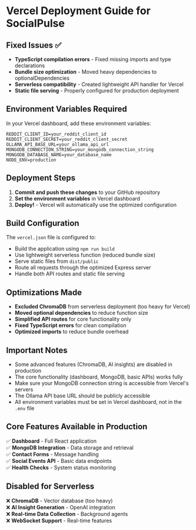 # Vercel Deployment Guide for SocialPulse

## Fixed Issues ✅

- **TypeScript compilation errors** - Fixed missing imports and type declarations
- **Bundle size optimization** - Moved heavy dependencies to optionalDependencies
- **Serverless compatibility** - Created lightweight API handler for Vercel
- **Static file serving** - Properly configured for production deployment

## Environment Variables Required

In your Vercel dashboard, add these environment variables:

```
REDDIT_CLIENT_ID=your_reddit_client_id
REDDIT_CLIENT_SECRET=your_reddit_client_secret
OLLAMA_API_BASE_URL=your_ollama_api_url
MONGODB_CONNECTION_STRING=your_mongodb_connection_string
MONGODB_DATABASE_NAME=your_database_name
NODE_ENV=production
```

## Deployment Steps

1. **Commit and push these changes** to your GitHub repository
2. **Set the environment variables** in Vercel dashboard
3. **Deploy!** - Vercel will automatically use the optimized configuration

## Build Configuration

The `vercel.json` file is configured to:
- Build the application using `npm run build`
- Use lightweight serverless function (reduced bundle size)
- Serve static files from `dist/public`
- Route all requests through the optimized Express server
- Handle both API routes and static file serving

## Optimizations Made

- **Excluded ChromaDB** from serverless deployment (too heavy for Vercel)
- **Moved optional dependencies** to reduce function size
- **Simplified API routes** for core functionality only
- **Fixed TypeScript errors** for clean compilation
- **Optimized imports** to reduce bundle overhead

## Important Notes

- Some advanced features (ChromaDB, AI insights) are disabled in production
- The core functionality (dashboard, MongoDB, basic APIs) works fully
- Make sure your MongoDB connection string is accessible from Vercel's servers
- The Ollama API base URL should be publicly accessible
- All environment variables must be set in Vercel dashboard, not in the `.env` file

## Core Features Available in Production

✅ **Dashboard** - Full React application  
✅ **MongoDB Integration** - Data storage and retrieval  
✅ **Contact Forms** - Message handling  
✅ **Social Events API** - Basic data endpoints  
✅ **Health Checks** - System status monitoring  

## Disabled for Serverless

❌ **ChromaDB** - Vector database (too heavy)  
❌ **AI Insight Generation** - OpenAI integration  
❌ **Real-time Data Collection** - Background agents  
❌ **WebSocket Support** - Real-time features

